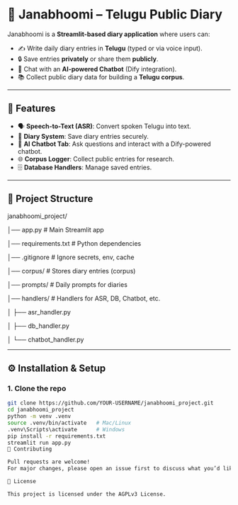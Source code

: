 # 🌿 Janabhoomi – Telugu Public Diary

Janabhoomi is a **Streamlit-based diary application** where users can:
- ✍️ Write daily diary entries in **Telugu** (typed or via voice input).
- 🔒 Save entries **privately** or share them **publicly**.
- 🤖 Chat with an **AI-powered Chatbot** (Dify integration).
- 📚 Collect public diary data for building a **Telugu corpus**.

---

## 🚀 Features
- 🗣️ **Speech-to-Text (ASR)**: Convert spoken Telugu into text.
- 📝 **Diary System**: Save diary entries securely.
- 💬 **AI Chatbot Tab**: Ask questions and interact with a Dify-powered chatbot.
- 🌐 **Corpus Logger**: Collect public entries for research.
- 🗄️ **Database Handlers**: Manage saved entries.

---

## 📂 Project Structure
janabhoomi_project/

│── app.py # Main Streamlit app

│── requirements.txt # Python dependencies

│── .gitignore # Ignore secrets, env, cache

│── corpus/ # Stores diary entries (corpus)

│── prompts/ # Daily prompts for diaries

│── handlers/ # Handlers for ASR, DB, Chatbot, etc.

│ ├── asr_handler.py

│ ├── db_handler.py

│ └── chatbot_handler.py


---

## ⚙️ Installation & Setup

### 1. Clone the repo
```bash
git clone https://github.com/YOUR-USERNAME/janabhoomi_project.git
cd janabhoomi_project
python -m venv .venv
source .venv/bin/activate   # Mac/Linux
.venv\Scripts\activate      # Windows
pip install -r requirements.txt
streamlit run app.py
👥 Contributing

Pull requests are welcome!
For major changes, please open an issue first to discuss what you’d like to change.

📜 License

This project is licensed under the AGPLv3 License.

